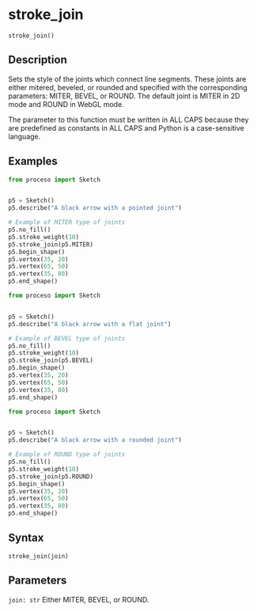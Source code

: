 # stroke_join

`stroke_join()`

## Description

Sets the style of the joints which connect line segments.
These joints are either mitered, beveled, or rounded and specified with
the corresponding parameters: MITER, BEVEL, or ROUND. The default joint is
MITER in 2D mode and ROUND in WebGL mode.

The parameter to this function must be written in ALL CAPS because they
are predefined as constants in ALL CAPS and Python is a case-sensitive
language.

## Examples

```python
from proceso import Sketch


p5 = Sketch()
p5.describe("A black arrow with a pointed joint")

# Example of MITER type of joints
p5.no_fill()
p5.stroke_weight(10)
p5.stroke_join(p5.MITER)
p5.begin_shape()
p5.vertex(35, 20)
p5.vertex(65, 50)
p5.vertex(35, 80)
p5.end_shape()
```

```python
from proceso import Sketch


p5 = Sketch()
p5.describe("A black arrow with a flat joint")

# Example of BEVEL type of joints
p5.no_fill()
p5.stroke_weight(10)
p5.stroke_join(p5.BEVEL)
p5.begin_shape()
p5.vertex(35, 20)
p5.vertex(65, 50)
p5.vertex(35, 80)
p5.end_shape()
```

```python
from proceso import Sketch


p5 = Sketch()
p5.describe("A black arrow with a rounded joint")

# Example of ROUND type of joints
p5.no_fill()
p5.stroke_weight(10)
p5.stroke_join(p5.ROUND)
p5.begin_shape()
p5.vertex(35, 20)
p5.vertex(65, 50)
p5.vertex(35, 80)
p5.end_shape()
```

## Syntax

`stroke_join(join)`

## Parameters

`join: str` Either MITER, BEVEL, or ROUND.

